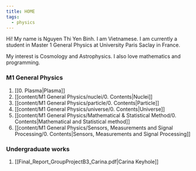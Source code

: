 ```yaml
---
title: HOME
tags:
  - physics
---
```

Hi! My name is Nguyen Thi Yen Binh. I am Vietnamese. I am currently a student in Master 1 General Physics at University Paris Saclay in France. 

My interest is Cosmology and Astrophysics. I also love mathematics and programming.
### M1 General Physics
1. [[0. Plasma|Plasma]]
2. [[content/M1 General Physics/nuclei/0. Contents|Nuclei]]
3. [[content/M1 General Physics/particle/0. Contents|Particle]]
4. [[content/M1 General Physics/universe/0. Contents|Universe]]
5. [[content/M1 General Physics/Mathematical & Statistical Method/0. Contents|Mathematical and Statistical method]]
6. [[content/M1 General Physics/Sensors, Measurements and Signal Processing/0. Contents|Sensors, Measurements and Signal Processing]]
### Undergraduate works
1. [[Final_Report_GroupProjectB3_Carina.pdf|Carina Keyhole]]







